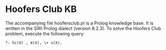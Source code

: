 # Hoofers Club KB

The accompanying file hoofersclub.pl is a Prolog knowledge base. It is written
in the SWI Prolog dialect (version 8.2.3). To solve the Hoofers Club problem,
execute the following query:

```
?- hc(X) , m(X), \+ s(X).
```
